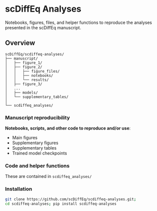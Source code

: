 # scDiffEq Analyses

Notebooks, figures, files, and helper functions to reproduce the analyses presented in the scDiffEq manuscript.

## Overview

```shell
scDiffEq/scdiffeq-analyses/
├── manuscript/
│   ├── figure_1/
│   ├── figure_2/
│   │   ├── figure_files/
│   │   ├── notebooks/
│   │   └── results/
│   ├── figure_3/
│   ...
│   ├── models/
│   └── supplementary_tables/
│
└── scdiffeq_analyses/
```

### Manuscript reproducibility

**Notebooks, scripts, and other code to reproduce and/or use**:
* Main figures
* Supplementary figures
* Supplementary tables
* Trained model checkpoints

### Code and helper functions

These are contained in `scdiffeq_analyses/`

### Installation

```bash
git clone https://github.com/scDiffEq/scdiffeq-analyses.git;
cd scdiffeq-analyses; pip install scdiffeq-analyses
```


